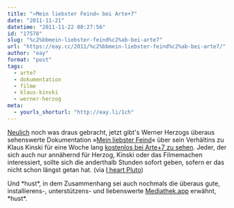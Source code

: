 ```yaml
---
title: "»Mein liebster Feind« bei Arte+7"
date: "2011-11-21"
datetime: "2011-11-22 00:27:56"
id: "17578"
slug: "%c2%bbmein-liebster-feind%c2%ab-bei-arte7"
url: "https://eay.cc/2011/%c2%bbmein-liebster-feind%c2%ab-bei-arte7/"
author: "eay"
format: "post"
tags:
  - arte7
  - dokumentation
  - filme
  - klaus-kinski
  - werner-herzog
meta:
  - yourls_shorturl: "http://eay.li/1ch"
---
```


[Neulich](//eay.cc/2011/die-ruhe-zwischen-den-sturmen/) noch was draus gebracht, jetzt gibt's Werner Herzogs überaus sehenswerte Dokumentation »[Mein liebster Feind](http://www.imdb.com/title/tt0200849/)« über sein Verhältins zu Klaus Kinski für eine Woche lang [kostenlos bei Arte+7 zu sehen](http://videos.arte.tv/de/videos/mein_liebster_feind-4264298.html). Jeder, der sich auch nur annähernd für Herzog, Kinski oder das Filmemachen interessiert, sollte sich die anderthalb Stunden sofort geben, sofern er das nicht schon längst getan hat. (via [I heart Pluto](http://www.iheartpluto.de/doku/arte7-werner-herzogs-grosartige-kinski-doku-mein-liebster-feind-kostenlos-online-ansehen/))

Und \*hust\*, in dem Zusammenhang sei auch nochmals die überaus gute, installierens-, unterstützens- und liebenswerte [Mediathek.app](http://appdrive.net/mediathek/) erwähnt, \*hust\*.

